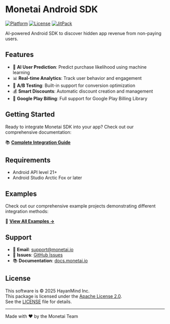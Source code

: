 # Monetai Android SDK

[![Platform](https://img.shields.io/badge/Platform-Android-brightgreen.svg)](https://developer.android.com/)
[![License](https://img.shields.io/badge/License-Apache%202.0-blue.svg)](https://www.apache.org/licenses/LICENSE-2.0)
[![JitPack](https://jitpack.io/v/hayanmind/monetai-android.svg)](https://jitpack.io/#hayanmind/monetai-android)

AI-powered Android SDK to discover hidden app revenue from non-paying users.

## Features

- 🤖 **AI User Prediction**: Predict purchase likelihood using machine learning
- 📊 **Real-time Analytics**: Track user behavior and engagement
- 🎯 **A/B Testing**: Built-in support for conversion optimization
- 💰 **Smart Discounts**: Automatic discount creation and management
- 🛒 **Google Play Billing**: Full support for Google Play Billing Library

## Getting Started

Ready to integrate Monetai SDK into your app? Check out our comprehensive documentation:

📚 **[Complete Integration Guide](https://docs.monetai.io)**

## Requirements

- Android API level 21+
- Android Studio Arctic Fox or later

## Examples

Check out our comprehensive example projects demonstrating different integration methods:

📱 **[View All Examples →](Examples/)**

## Support

- 📧 **Email**: support@monetai.io
- 🐛 **Issues**: [GitHub Issues](https://github.com/hayanmind/monetai-android/issues)
- 📚 **Documentation**: [docs.monetai.io](https://docs.monetai.io)

## License

This software is © 2025 HayanMind Inc.  
This package is licensed under the [Apache License 2.0](https://www.apache.org/licenses/LICENSE-2.0).  
See the [LICENSE](./LICENSE) file for details.

---

Made with ❤️ by the Monetai Team
